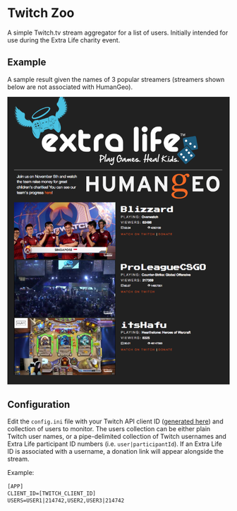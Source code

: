 # Twitch Zoo

A simple Twitch.tv stream aggregator for a list of users. Initially intended for
use during the Extra Life charity event.

## Example

A sample result given the names of 3 popular streamers (streamers shown below
are not associated with HumanGeo).

![Sample webpage][example]


[example]: static/images/example.png

## Configuration

Edit the `config.ini` file with your Twitch API client ID
([generated here](https://www.twitch.tv/settings/connections)) and collection
of users to monitor. The users collection can be either plain Twitch user names,
or a pipe-delimited collection of Twitch usernames and Extra Life participant ID
numbers (i.e. `user|participantId`).  If an Extra Life ID is associated with a
username, a donation link will appear alongside the stream.

Example:
```
[APP]
CLIENT_ID=[TWITCH_CLIENT_ID]
USERS=USER1|214742,USER2,USER3|214742
```

